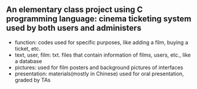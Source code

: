 ## An elementary class project using C programming language: cinema ticketing system used by both users and administers

* function: codes used for specific purposes, like adding a film, buying a ticket, etc.
* text, user, film: txt. files that contain information of films, users, etc., like a database
* pictures: used for film posters and background pictures of interfaces
* presentation: materials(mostly in Chinese) used for oral presentation, graded by TAs
